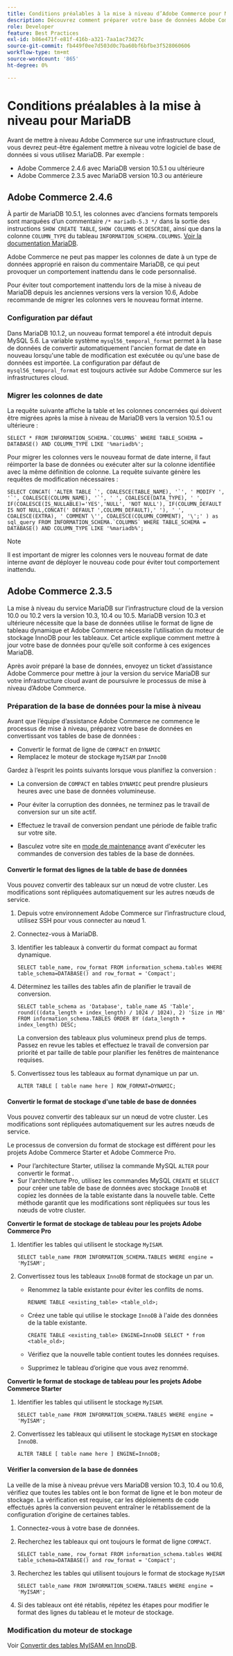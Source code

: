 ```yaml
---
title: Conditions préalables à la mise à niveau d’Adobe Commerce pour MariaDB
description: Découvrez comment préparer votre base de données Adobe Commerce pour mettre à niveau MariaDB à partir d’une version précédente.
role: Developer
feature: Best Practices
exl-id: b86e471f-e81f-416b-a321-7aa1ac73d27c
source-git-commit: fb449f0ee7d503d0c7ba60bf6bfbe3f528060606
workflow-type: tm+mt
source-wordcount: '865'
ht-degree: 0%

---
```



# Conditions préalables à la mise à niveau pour MariaDB

Avant de mettre à niveau Adobe Commerce sur une infrastructure cloud, vous devrez peut-être également mettre à niveau votre logiciel de base de données si vous utilisez MariaDB. Par exemple :

- Adobe Commerce 2.4.6 avec MariaDB version 10.5.1 ou ultérieure
- Adobe Commerce 2.3.5 avec MariaDB version 10.3 ou antérieure

## Adobe Commerce 2.4.6

À partir de MariaDB 10.5.1, les colonnes avec d’anciens formats temporels sont marquées d’un commentaire `/* mariadb-5.3 */` dans la sortie des instructions `SHOW CREATE TABLE`, `SHOW COLUMNS` et `DESCRIBE`, ainsi que dans la colonne `COLUMN_TYPE` du tableau `INFORMATION_SCHEMA.COLUMNS`. [Voir la documentation MariaDB](https://mariadb.com/kb/en/datetime/#internal-format).

Adobe Commerce ne peut pas mapper les colonnes de date à un type de données approprié en raison du commentaire MariaDB, ce qui peut provoquer un comportement inattendu dans le code personnalisé.

Pour éviter tout comportement inattendu lors de la mise à niveau de MariaDB depuis les anciennes versions vers la version 10.6, Adobe recommande de migrer les colonnes vers le nouveau format interne.

### Configuration par défaut

Dans MariaDB 10.1.2, un nouveau format temporel a été introduit depuis MySQL 5.6. La variable système `mysql56_temporal_format` permet à la base de données de convertir automatiquement l&#39;ancien format de date en nouveau lorsqu&#39;une table de modification est exécutée ou qu&#39;une base de données est importée. La configuration par défaut de `mysql56_temporal_format` est toujours activée sur Adobe Commerce sur les infrastructures cloud.

### Migrer les colonnes de date

La requête suivante affiche la table et les colonnes concernées qui doivent être migrées après la mise à niveau de MariaDB vers la version 10.5.1 ou ultérieure :

```mysql
SELECT * FROM INFORMATION_SCHEMA.`COLUMNS` WHERE TABLE_SCHEMA = DATABASE() AND COLUMN_TYPE LIKE '%mariadb%';
```

Pour migrer les colonnes vers le nouveau format de date interne, il faut réimporter la base de données ou exécuter alter sur la colonne identifiée avec la même définition de colonne. La requête suivante génère les requêtes de modification nécessaires :

```mysql
SELECT CONCAT( 'ALTER TABLE `', COALESCE(TABLE_NAME), '`', ' MODIFY ', '`', COALESCE(COLUMN_NAME), '`', ' ', COALESCE(DATA_TYPE), ' ', IF(COALESCE(IS_NULLABLE)='YES','NULL', 'NOT NULL'), IF(COLUMN_DEFAULT IS NOT NULL,CONCAT(' DEFAULT ',COLUMN_DEFAULT),' '), ' ', COALESCE(EXTRA), ' COMMENT \'', COALESCE(COLUMN_COMMENT), '\';' ) as sql_query FROM INFORMATION_SCHEMA.`COLUMNS` WHERE TABLE_SCHEMA = DATABASE() AND COLUMN_TYPE LIKE '%mariadb%';
```

>[!NOTE]
>
>Il est important de migrer les colonnes vers le nouveau format de date interne _avant_ de déployer le nouveau code pour éviter tout comportement inattendu.

## Adobe Commerce 2.3.5

La mise à niveau du service MariaDB sur l’infrastructure cloud de la version 10.0 ou 10.2 vers la version 10.3, 10.4 ou 10.5. MariaDB version 10.3 et ultérieure nécessite que la base de données utilise le format de ligne de tableau dynamique et Adobe Commerce nécessite l’utilisation du moteur de stockage InnoDB pour les tableaux. Cet article explique comment mettre à jour votre base de données pour qu’elle soit conforme à ces exigences MariaDB.

Après avoir préparé la base de données, envoyez un ticket d’assistance Adobe Commerce pour mettre à jour la version du service MariaDB sur votre infrastructure cloud avant de poursuivre le processus de mise à niveau d’Adobe Commerce.

### Préparation de la base de données pour la mise à niveau

Avant que l’équipe d’assistance Adobe Commerce ne commence le processus de mise à niveau, préparez votre base de données en convertissant vos tables de base de données :

- Convertir le format de ligne de `COMPACT` en `DYNAMIC`
- Remplacez le moteur de stockage `MyISAM` par `InnoDB`

Gardez à l’esprit les points suivants lorsque vous planifiez la conversion :

- La conversion de `COMPACT` en tables `DYNAMIC` peut prendre plusieurs heures avec une base de données volumineuse.

- Pour éviter la corruption des données, ne terminez pas le travail de conversion sur un site actif.

- Effectuez le travail de conversion pendant une période de faible trafic sur votre site.

- Basculez votre site en [mode de maintenance](../../../installation/tutorials/maintenance-mode.md) avant d&#39;exécuter les commandes de conversion des tables de la base de données.

#### Convertir le format des lignes de la table de base de données

Vous pouvez convertir des tableaux sur un nœud de votre cluster. Les modifications sont répliquées automatiquement sur les autres nœuds de service.

1. Depuis votre environnement Adobe Commerce sur l’infrastructure cloud, utilisez SSH pour vous connecter au nœud 1.

1. Connectez-vous à MariaDB.

1. Identifier les tableaux à convertir du format compact au format dynamique.

   ```mysql
   SELECT table_name, row_format FROM information_schema.tables WHERE table_schema=DATABASE() and row_format = 'Compact';
   ```

1. Déterminez les tailles des tables afin de planifier le travail de conversion.

   ```mysql
   SELECT table_schema as 'Database', table_name AS 'Table', round(((data_length + index_length) / 1024 / 1024), 2) 'Size in MB' FROM information_schema.TABLES ORDER BY (data_length + index_length) DESC;
   ```

   La conversion des tableaux plus volumineux prend plus de temps. Passez en revue les tables et effectuez le travail de conversion par priorité et par taille de table pour planifier les fenêtres de maintenance requises.

1. Convertissez tous les tableaux au format dynamique un par un.

   ```mysql
   ALTER TABLE [ table name here ] ROW_FORMAT=DYNAMIC;
   ```

#### Convertir le format de stockage d&#39;une table de base de données

Vous pouvez convertir des tableaux sur un nœud de votre cluster. Les modifications sont répliquées automatiquement sur les autres nœuds de service.

Le processus de conversion du format de stockage est différent pour les projets Adobe Commerce Starter et Adobe Commerce Pro.

- Pour l’architecture Starter, utilisez la commande MySQL `ALTER` pour convertir le format .
- Sur l&#39;architecture Pro, utilisez les commandes MySQL `CREATE` et `SELECT` pour créer une table de base de données avec stockage `InnoDB` et copiez les données de la table existante dans la nouvelle table. Cette méthode garantit que les modifications sont répliquées sur tous les nœuds de votre cluster.

**Convertir le format de stockage de tableau pour les projets Adobe Commerce Pro**

1. Identifier les tables qui utilisent le stockage `MyISAM`.

   ```mysql
   SELECT table_name FROM INFORMATION_SCHEMA.TABLES WHERE engine = 'MyISAM';
   ```

1. Convertissez tous les tableaux `InnoDB` format de stockage un par un.

   - Renommez la table existante pour éviter les conflits de noms.

     ```mysql
     RENAME TABLE <existing_table> <table_old>;
     ```

   - Créez une table qui utilise le stockage `InnoDB` à l&#39;aide des données de la table existante.

     ```mysql
     CREATE TABLE <existing_table> ENGINE=InnoDB SELECT * from <table_old>;
     ```

   - Vérifiez que la nouvelle table contient toutes les données requises.

   - Supprimez le tableau d’origine que vous avez renommé.


**Convertir le format de stockage de tableau pour les projets Adobe Commerce Starter**

1. Identifier les tables qui utilisent le stockage `MyISAM`.

   ```mysql
   SELECT table_name FROM INFORMATION_SCHEMA.TABLES WHERE engine = 'MyISAM';
   ```

1. Convertissez les tableaux qui utilisent le stockage `MyISAM` en stockage `InnoDB`.

   ```mysql
   ALTER TABLE [ table name here ] ENGINE=InnoDB;
   ```

#### Vérifier la conversion de la base de données

La veille de la mise à niveau prévue vers MariaDB version 10.3, 10.4 ou 10.6, vérifiez que toutes les tables ont le bon format de ligne et le bon moteur de stockage. La vérification est requise, car les déploiements de code effectués après la conversion peuvent entraîner le rétablissement de la configuration d’origine de certaines tables.

1. Connectez-vous à votre base de données.

1. Recherchez les tableaux qui ont toujours le format de ligne `COMPACT`.

   ```mysql
   SELECT table_name, row_format FROM information_schema.tables WHERE table_schema=DATABASE() and row_format = 'Compact';
   ```

1. Recherchez les tables qui utilisent toujours le format de stockage `MyISAM`

   ```mysql
   SELECT table_name FROM INFORMATION_SCHEMA.TABLES WHERE engine = 'MyISAM';
   ```

1. Si des tableaux ont été rétablis, répétez les étapes pour modifier le format des lignes du tableau et le moteur de stockage.

### Modification du moteur de stockage

Voir [ Convertir des tables MyISAM en InnoDB](../planning/database-on-cloud.md).
